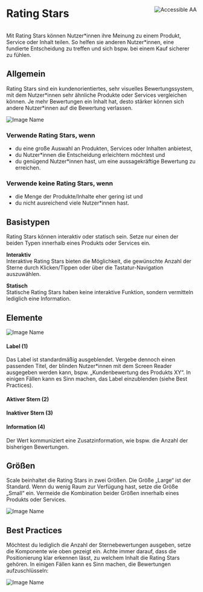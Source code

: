 <div style="display: inline-flex; align-items: center; justify-content: space-between; width: 100%;">
    <h1>Rating Stars</h1>
    <img src="assets/aa.png" alt="Accessible AA" />
</div>

Mit Rating Stars können Nutzer\*innen ihre Meinung zu einem Produkt, Service oder Inhalt teilen. So helfen sie anderen Nutzer\*innen, eine fundierte Entscheidung zu treffen und sich bspw. bei einem Kauf sicherer zu fühlen.

## Allgemein

Rating Stars sind ein kundenorientiertes, sehr visuelles Bewertungssystem, mit dem Nutzer\*innen sehr ähnliche Produkte oder Services vergleichen können. Je mehr Bewertungen ein Inhalt hat, desto stärker können sich andere Nutzer\*innen auf die Bewertung verlassen.

![Image Name](assets/3_components/rating-stars/RatingStars-Allgemein.png)

### Verwende Rating Stars, wenn

- du eine große Auswahl an Produkten, Services oder Inhalten anbietest,
- du Nutzer\*innen die Entscheidung erleichtern möchtest und
- du genügend Nutzer\*innen hast, um eine aussagekräftige Bewertung zu erreichen.

### Verwende keine Rating Stars, wenn

- die Menge der Produkte/Inhalte eher gering ist und
- du nicht ausreichend viele Nutzer\*innen hast.

## Basistypen

Rating Stars können interaktiv oder statisch sein. Setze nur einen der beiden Typen innerhalb eines Produkts oder Services ein.

**Interaktiv**<br/>
Interaktive Rating Stars bieten die Möglichkeit, die gewünschte Anzahl der Sterne durch Klicken/Tippen oder über die Tastatur-Navigation auszuwählen.

**Statisch**<br/>
Statische Rating Stars haben keine interaktive Funktion, sondern vermitteln lediglich eine Information.

## Elemente

![Image Name](assets/3_components/rating-stars/RatingStars-Elemente-de.png)

#### Label (1)

Das Label ist standardmäßig ausgeblendet. Vergebe dennoch einen passenden Titel, der blinden Nutzer\*innen mit dem Screen Reader ausgegeben werden kann, bspw. „Kundenbewertung des Produkts XY“.
In einigen Fällen kann es Sinn machen, das Label einzublenden (siehe Best Practices).

#### Aktiver Stern (2)

#### Inaktiver Stern (3)

#### Information (4)

Der Wert kommuniziert eine Zusatzinformation, wie bspw. die Anzahl der bisherigen Bewertungen.

## Größen

Scale beinhaltet die Rating Stars in zwei Größen. Die Größe „Large“ ist der Standard. Wenn du wenig Raum zur Verfügung hast, setze die Größe „Small“ ein. Vermeide die Kombination beider Größen innerhalb eines Produkts oder Services.

![Image Name](assets/3_components/rating-stars/RatingStars-Groessen-de.png)

## Best Practices

Möchtest du lediglich die Anzahl der Sternebewertungen ausgeben, setze die Komponente wie oben gezeigt ein. Achte immer darauf, dass die Positionierung klar erkennen lässt, zu welchem Inhalt die Rating Stars gehören.
In einigen Fällen kann es Sinn machen, die Bewertungen aufzuschlüsseln:

![Image Name](assets/3_components/rating-stars/RatingStars-Best-Practices.png)
